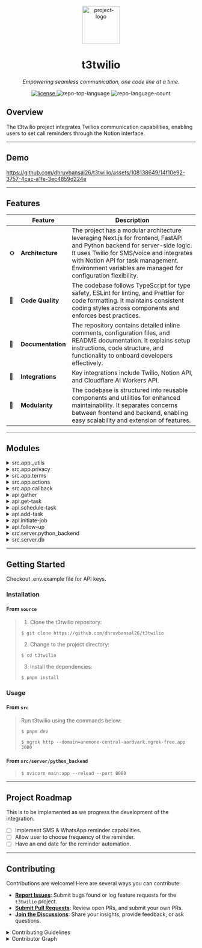 <p align="center">
  <img src="https://utfs.io/f/d0b7e9b5-b512-42d5-b387-133d1f18f9d2-1x5rt.png" width="100" alt="project-logo">
</p>
<p align="center">
    <h1 align="center">t3twilio</h1>
</p>
<p align="center">
    <em>Empowering seamless communication, one code line at a time.</em>
</p>
<p align="center">
	<a href="https://opensource.org/license/mit/">
    <img src="https://img.shields.io/github/license/eli64s/readme-ai?logo=opensourceinitiative&logoColor=white&label=License&color=0080ff"
    alt="license">
  </a>
	<img src="https://img.shields.io/github/languages/top/dhruvbansal26/t3twilio?style=default&color=0080ff" alt="repo-top-language">
	<img src="https://img.shields.io/github/languages/count/dhruvbansal26/t3twilio?style=default&color=0080ff" alt="repo-language-count">
<p>
<p align="center">
	<!-- default option, no dependency badges. -->
</p>

## Overview

The t3twilio project integrates Twilios communication capabilities, enabling users to set call reminders through the Notion interface.

---

## Demo

https://github.com/dhruvbansal26/t3twilio/assets/108138649/14f10e92-3757-4cac-a1fe-3ec4859d224e

---

## Features

|     | Feature           | Description                                                                                                                                                                                                                                                                 |
| --- | ----------------- | --------------------------------------------------------------------------------------------------------------------------------------------------------------------------------------------------------------------------------------------------------------------------- |
| ⚙️  | **Architecture**  | The project has a modular architecture leveraging Next.js for frontend, FastAPI and Python backend for server-side logic. It uses Twilio for SMS/voice and integrates with Notion API for task management. Environment variables are managed for configuration flexibility. |
| 🔩  | **Code Quality**  | The codebase follows TypeScript for type safety, ESLint for linting, and Prettier for code formatting. It maintains consistent coding styles across components and enforces best practices.                                                                                 |
| 📄  | **Documentation** | The repository contains detailed inline comments, configuration files, and README documentation. It explains setup instructions, code structure, and functionality to onboard developers effectively.                                                                       |
| 🔌  | **Integrations**  | Key integrations include Twilio, Notion API, and Cloudflare AI Workers API.                                                                                                                                                                                                 |
| 🧩  | **Modularity**    | The codebase is structured into reusable components and utilities for enhanced maintainability. It separates concerns between frontend and backend, enabling easy scalability and extension of features.                                                                    |

---

## Modules

<details closed><summary>src.app._utils</summary>

| File                                                                                                      | Summary                                                                                                                                                                                                                                                                                                                       |
| --------------------------------------------------------------------------------------------------------- | ----------------------------------------------------------------------------------------------------------------------------------------------------------------------------------------------------------------------------------------------------------------------------------------------------------------------------- |
| [twilioHelpers.ts](https://github.com/dhruvbansal26/t3twilio/blob/master/src/app/_utils/twilioHelpers.ts) | Facilitates automated call initiation and scheduling follow-up actions via Twilio API. Integrates with Node.js scheduler and Axios for API calls. Key features include dynamic call content and scheduled follow-up tasks based on specified contact information. Also includes helper function that handles email reminders. |

</details>

<details closed><summary>src.app.privacy</summary>

| File                                                                                       | Summary                                                                                                                                                                                                |
| ------------------------------------------------------------------------------------------ | ------------------------------------------------------------------------------------------------------------------------------------------------------------------------------------------------------ |
| [page.tsx](https://github.com/dhruvbansal26/t3twilio/blob/master/src/app/privacy/page.tsx) | Defines PrivacyPage component rendering a minimal UI for the privacy page. Displays a centered flex container with default styling, serving as a key visual element within the applications interface. |

</details>

<details closed><summary>src.app.terms</summary>

| File                                                                                     | Summary                                                                                                                                                            |
| ---------------------------------------------------------------------------------------- | ------------------------------------------------------------------------------------------------------------------------------------------------------------------ |
| [page.tsx](https://github.com/dhruvbansal26/t3twilio/blob/master/src/app/terms/page.tsx) | Defines a React component rendering the TermsPage view, adding a white background with black text and centering content vertically and horizontally on the screen. |

</details>

<details closed><summary>src.app.actions</summary>

| File                                                                                       | Summary                                                                                                                    |
| ------------------------------------------------------------------------------------------ | -------------------------------------------------------------------------------------------------------------------------- |
| [index.ts](https://github.com/dhruvbansal26/t3twilio/blob/master/src/app/actions/index.ts) | Handles authentication callback by fetching Notion API, saving credentials to the database, and returning response status. |

</details>

<details closed><summary>src.app.callback</summary>

| File                                                                                        | Summary                                                                                                                                                                                                                  |
| ------------------------------------------------------------------------------------------- | ------------------------------------------------------------------------------------------------------------------------------------------------------------------------------------------------------------------------ |
| [page.tsx](https://github.com/dhruvbansal26/t3twilio/blob/master/src/app/callback/page.tsx) | Enables authentication callback handling with message display and loading animation, enhancing user experience in the React-based app. Uses `authCallback` to process authentication code, updating message accordingly. |

</details>

<details closed><summary>api.gather</summary>

| File                                                                                          | Summary                                                                                                                                                                                    |
| --------------------------------------------------------------------------------------------- | ------------------------------------------------------------------------------------------------------------------------------------------------------------------------------------------ |
| [route.ts](https://github.com/dhruvbansal26/t3twilio/blob/master/src/app/api/gather/route.ts) | Handles POST requests, parsing and processing Twilio voice responses to update task status. Parses request body, checks user input, sends status update request, and returns XML response. |

</details>

<details closed><summary>api.get-task</summary>

| File                                                                                            | Summary                                                                                                                                                                                               |
| ----------------------------------------------------------------------------------------------- | ----------------------------------------------------------------------------------------------------------------------------------------------------------------------------------------------------- |
| [route.ts](https://github.com/dhruvbansal26/t3twilio/blob/master/src/app/api/get-task/route.ts) | Retrieves task details from the database based on the bot_id, then queries Notion API to fetch specific information. Subsequently, initiates a job by sending a POST request with the retrieved data. |

</details>

<details closed><summary>api.schedule-task</summary>

| File                                                                                                 | Summary                                                                                                                                                                                                                                |
| ---------------------------------------------------------------------------------------------------- | -------------------------------------------------------------------------------------------------------------------------------------------------------------------------------------------------------------------------------------- |
| [route.ts](https://github.com/dhruvbansal26/t3twilio/blob/master/src/app/api/schedule-task/route.ts) | Defines voice interaction for scheduling tasks via Twilio, utilizing NGROK for API connection. Generates a response prompting users to speak task details, followed by processing and returning XML response for server communication. |

</details>

<details closed><summary>api.add-task</summary>

| File                                                                                            | Summary                                                                                                                                                                                                               |
| ----------------------------------------------------------------------------------------------- | --------------------------------------------------------------------------------------------------------------------------------------------------------------------------------------------------------------------- |
| [route.ts](https://github.com/dhruvbansal26/t3twilio/blob/master/src/app/api/add-task/route.ts) | Handles adding a task via AI text analysis, sending extracted details to a database, and responding with TwiML message via Twilio API. Parses request body, runs AI model, and extracts task information for storage. |

</details>

<details closed><summary>api.initiate-job</summary>

| File                                                                                                | Summary                                                                                                                                                                                                               |
| --------------------------------------------------------------------------------------------------- | --------------------------------------------------------------------------------------------------------------------------------------------------------------------------------------------------------------------- |
| [route.ts](https://github.com/dhruvbansal26/t3twilio/blob/master/src/app/api/initiate-job/route.ts) | Initiates job scheduling and AI processing for cloud-based reminders. Parses time data, triggers calls, and sends reminder messages. Handles API requests, utilizing environment variables for secure authentication. |

</details>

<details closed><summary>api.follow-up</summary>

| File                                                                                             | Summary                                                                                                                                                                                                                                                            |
| ------------------------------------------------------------------------------------------------ | ------------------------------------------------------------------------------------------------------------------------------------------------------------------------------------------------------------------------------------------------------------------ |
| [route.ts](https://github.com/dhruvbansal26/t3twilio/blob/master/src/app/api/follow-up/route.ts) | Implements follow-up call initiation with Twilio, prompting user input through speech, capturing response, and redirecting. Key functions include setting up the call, defining user prompts, and handling responses, enhancing user engagement and interactivity. |

</details>

<details closed><summary>src.server.python_backend</summary>

| File                                                                                               | Summary                                                                                                                                                                                                                                        |
| -------------------------------------------------------------------------------------------------- | ---------------------------------------------------------------------------------------------------------------------------------------------------------------------------------------------------------------------------------------------- |
| [main.py](https://github.com/dhruvbansal26/t3twilio/blob/master/src/server/python_backend/main.py) | Enables updating task status and adding tasks in Notion database via FastAPI routes. Utilizes Notion API for CRUD operations and handles errors gracefully. Supports dynamic task properties and authentication through environment variables. |

</details>

<details closed><summary>src.server.db</summary>

| File                                                                                       | Summary                                                                                                                                                                                                                   |
| ------------------------------------------------------------------------------------------ | ------------------------------------------------------------------------------------------------------------------------------------------------------------------------------------------------------------------------- |
| [schema.ts](https://github.com/dhruvbansal26/t3twilio/blob/master/src/server/db/schema.ts) | Defines a database schema for tokens in t3twilio, using Drizzle ORMs multi-project schema feature. It includes fields for bot ID, access token, user ID, template ID, workspace ID, and creation timestamp with timezone. |
| [index.ts](https://github.com/dhruvbansal26/t3twilio/blob/master/src/server/db/index.ts)   | Establishes database connection caching for development to improve Hot Module Replacement. Initializes a database connection with schema and environment setup using drizzle-orm/postgres-js and postgres libraries.      |

</details>

---

## Getting Started

Checkout .env.example file for API keys.

### Installation

<h4>From <code>source</code></h4>

> 1. Clone the t3twilio repository:
>
> ```console
> $ git clone https://github.com/dhruvbansal26/t3twilio
> ```
>
> 2. Change to the project directory:
>
> ```console
> $ cd t3twilio
> ```
>
> 3. Install the dependencies:
>
> ```console
> $ pnpm install
> ```

### Usage

<h4>From <code>src</code></h4>

> Run t3twilio using the commands below:
>
> ```console
> $ pnpm dev
> ```
>
> ```console
> $ ngrok http --domain=anemone-central-aardvark.ngrok-free.app 3000
> ```

<h4>From <code>src/server/python_backend</code></h4>

> ```console
> $ uvicorn main:app --reload --port 8080
> ```

---

## Project Roadmap

This is to be implemented as we progress the development of the integration.

- [ ] Implement SMS & WhatsApp reminder capabilities.
- [ ] Allow user to choose frequency of the reminder.
- [ ] Have an end date for the reminder automation.

---

## Contributing

Contributions are welcome! Here are several ways you can contribute:

- **[Report Issues](https://github.com/dhruvbansal26/t3twilio/issues)**: Submit bugs found or log feature requests for the `t3twilio` project.
- **[Submit Pull Requests](https://github.com/dhruvbansal26/t3twilio/blob/main/CONTRIBUTING.md)**: Review open PRs, and submit your own PRs.
- **[Join the Discussions](https://github.com/dhruvbansal26/t3twilio/discussions)**: Share your insights, provide feedback, or ask questions.

<details closed>
<summary>Contributing Guidelines</summary>

1. **Fork the Repository**: Start by forking the project repository to your github account.
2. **Clone Locally**: Clone the forked repository to your local machine using a git client.
   ```sh
   git clone https://github.com/dhruvbansal26/t3twilio
   ```
3. **Create a New Branch**: Always work on a new branch, giving it a descriptive name.
   ```sh
   git checkout -b new-feature-x
   ```
4. **Make Your Changes**: Develop and test your changes locally.
5. **Commit Your Changes**: Commit with a clear message describing your updates.
   ```sh
   git commit -m 'Implemented new feature x.'
   ```
6. **Push to github**: Push the changes to your forked repository.
   ```sh
   git push origin new-feature-x
   ```
7. **Submit a Pull Request**: Create a PR against the original project repository. Clearly describe the changes and their motivations.
8. **Review**: Once your PR is reviewed and approved, it will be merged into the main branch. Congratulations on your contribution!
</details>

<details closed>
<summary>Contributor Graph</summary>
<br>
<p align="center">
   <a href="https://github.com{/dhruvbansal26/t3twilio/}graphs/contributors">
      <img src="https://contrib.rocks/image?repo=dhruvbansal26/t3twilio">
   </a>
</p>
</details>
